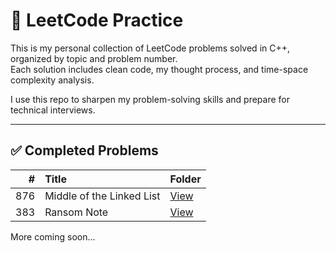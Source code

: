 # 🧠 LeetCode Practice

This is my personal collection of LeetCode problems solved in C++, organized by topic and problem number.  
Each solution includes clean code, my thought process, and time-space complexity analysis.

I use this repo to sharpen my problem-solving skills and prepare for technical interviews.

---

## ✅ Completed Problems

| # | Title | Folder |
|--:|:------|:-------|
| 876 | Middle of the Linked List | [View](./876-middle-of-the-linked-list) |
| 383 | Ransom Note | [View](./383-ransom-note) |


More coming soon...
